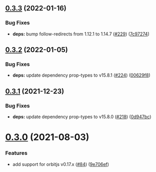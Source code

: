 ## [0.3.3](https://github.com/exivity/react-orbitjs/compare/v0.3.2...v0.3.3) (2022-01-16)


### Bug Fixes

* **deps:** bump follow-redirects from 1.12.1 to 1.14.7 ([#229](https://github.com/exivity/react-orbitjs/issues/229)) ([7c97274](https://github.com/exivity/react-orbitjs/commit/7c97274e63f150ee6155bf1da46c50f657f62c6e))

## [0.3.2](https://github.com/exivity/react-orbitjs/compare/v0.3.1...v0.3.2) (2022-01-05)


### Bug Fixes

* **deps:** update dependency prop-types to v15.8.1 ([#224](https://github.com/exivity/react-orbitjs/issues/224)) ([00629f8](https://github.com/exivity/react-orbitjs/commit/00629f8373c02883f3f83b7c375d492c23f925ec))

## [0.3.1](https://github.com/exivity/react-orbitjs/compare/v0.3.0...v0.3.1) (2021-12-23)


### Bug Fixes

* **deps:** update dependency prop-types to v15.8.0 ([#218](https://github.com/exivity/react-orbitjs/issues/218)) ([0d947bc](https://github.com/exivity/react-orbitjs/commit/0d947bc54d18394e3e0726597793a2ea54fcb6c9))

# [0.3.0](https://github.com/exivity/react-orbitjs/compare/v0.2.4...v0.3.0) (2021-08-03)


### Features

* add support for orbitjs v0.17.x ([#84](https://github.com/exivity/react-orbitjs/issues/84)) ([9e706ef](https://github.com/exivity/react-orbitjs/commit/9e706ef8ddde2678e3462dec270eb2ac044fb0d6))

